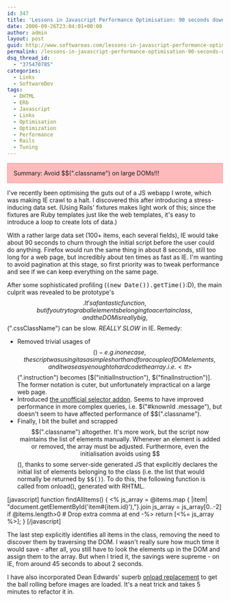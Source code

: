 ```yaml
---
id: 347
title: 'Lessons in Javascript Performance Optimisation: 90 seconds down to 3 seconds'
date: 2006-09-26T23:04:01+00:00
author: admin
layout: post
guid: http://www.softwareas.com/lessons-in-javascript-performance-optimisation-90-seconds-down-to-3-seconds
permalink: /lessons-in-javascript-performance-optimisation-90-seconds-down-to-3-seconds/
dsq_thread_id:
  - "375470785"
categories:
  - Links
  - SoftwareDev
tags:
  - DHTML
  - ERb
  - Javascript
  - Links
  - Optimisation
  - Optimization
  - Performance
  - Rails
  - Tuning
---
```

<div style="background-color: #fbb; padding:1em; border: #e99 1px solid;">
Summary: Avoid $$(".classname") on large DOMs!!!
</div>

I've recently been optimising the guts out of a JS webapp I wrote, which was making IE crawl to a halt. I discovered this after introducing a stress-inducing data set. (Using Rails' fixtures makes light work of this; since the fixtures are Ruby templates just like the web templates, it's easy to introduce a loop to create lots of data.)

With a rather large data set (100+ items, each several fields), IE would take about 90 seconds to churn through the initial script before the user could do anything. Firefox would run the same thing in about 8 seconds, still too long for a web page, but incredibly about ten times as fast as IE. I'm wanting to avoid pagination at this stage, so first priority was to tweak performance and see if we can keep everything on the same page.

After some sophisticated profiling (<tt>(new Date()).getTime()</tt>:D), the main culprit was  revealed to be prototype's $$. It's a fantastic function, but if you try to grab all elements belonging to a certain class, and the DOM is really big, $$(".cssClassName") can be slow. *REALLY SLOW* in IE. Remedy:

* Removed trivial usages of $$() - e.g. in one case, the script was using it as a simple shorthand for a couple of DOM elements, and it was easy enough to hardcode the array. i.e.
<tt>$$(".instruction")</tt> becomes [$("initialInstruction"), $("finalInstruction")]. The former notation is cuter, but unfortunately impractical on a large web page.
* Introduced <a href="http://www.sylvainzimmer.com/index.php/archives/2006/06/25/speeding-up-prototypes-selector/">the unofficial selector addon</a>. Seems to have improved performance in more complex  queries, i.e. $("#knownId .message"), but doesn't seem to have affected performance of $$(".classname").
* Finally, I bit the bullet and scrapped $$(".classname") altogether. It's more work, but the script now maintains the list of elements manually. Whenever an element is added or removed, the array must be adjusted. Furthermore, even the initialisation avoids using $$(), thanks to some server-side generated JS that explicitly declares the initial list of elements belonging to the class (i.e. the list that would normally be returned by <tt>$$()</tt>). To do this, the following function is called from onload(), generated with RHTML.

[javascript]
function findAllItems() {
<% js_array = @items.map { |item| "document.getElementById('item#{item.id}'),"}.join
      js_array = js_array[0..-2] if @items.length>0 # Drop extra comma at end -%>
      return [<%= js_array %>];
}
[/javascript]

The last step explicitly identifies all items in the class, removing the need to discover them by traversing the DOM. I wasn't really sure how much time it would save - after all, you still have to look the elements up in the DOM and assign them to the array. But when I tried it, the savings were supreme - on IE, from around 45 seconds to about 2 seconds.

I have also incorporated Dean Edwards' superb <a href="http://dean.edwards.name/weblog/2006/06/again/#comment5338">onload replacement</a> to get the ball rolling before images are loaded. It's a neat trick and takes 5 minutes to refactor it in.<!--a75004f7faac0beac68dc5ca0a19c945-->